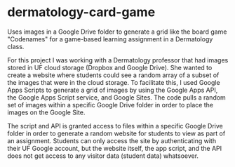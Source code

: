 # dermatology-card-game
Uses images in a Google Drive folder to generate a grid like the board game "Codenames" for a game-based learning assignment in a Dermatology class.

For this project I was working with a Dermatology professor that had images stored in UF cloud storage (Dropbox and Google Drive). She wanted to create a website where students could see a random array of a subset of the images that were in the cloud storage. To facilitate this, I used Google Apps Scripts to generate a grid of images by using the Google Apps API, the Google Apps Script service, and Google Sites. The code pulls a random set of images within a specific Google Drive folder in order to place the images on the Google Site.

The script and API is granted access to files within a specific Google Drive folder in order to generate a random website for students to view as part of an assignment. Students can only access the site by authenticating with their UF Google account, but the website itself, the app script, and the API does not get access to any visitor data (student data) whatsoever.
